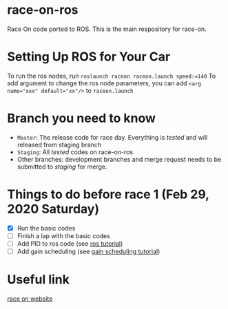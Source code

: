 # race-on-ros
Race On code ported to ROS. This is the main respository for race-on. 

# Setting Up ROS for Your Car

To run the ros nodes, run `roslaunch raceon raceon.launch speed:=140`
To add argument to change the ros node parameters, you can add `<arg name="xxx" default="xx"/>` to `raceon.launch`

# Branch you need to know
- ```Master```: The release code for race day. Everything is *tested* and will released from staging branch
- ```Staging```: All *tested* codes on race-on-ros
- Other branches: development branches and merge request needs to be submitted to *staging* for merge.

# Things to do before race 1 (Feb 29, 2020 Saturday)
- [x] Run the basic codes
- [ ] Finish a lap with the basic codes
- [ ] Add PID to ros code (see [ros tutorial](https://raceon.io/workshops/1_ros/))
- [ ] Add gain scheduling (see [gain scheduling tutorial](https://raceon.io/workshops/2_gain_scheduling/))

# Useful link
[race on website](https://raceon.io/)
